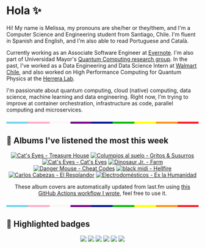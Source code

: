 # Hola ✨
Hi! My name is Melissa, my pronouns are she/her or they/them, and I'm a Computer Science and Engineering student from Santiago, Chile. I'm fluent in Spanish and English, and I'm also able to read Portuguese and Català.

Currently working as an Associate Software Engineer at [Evernote](https://evernote.com/). I'm also part of Universidad Mayor's [Quantum Computing research group](https://www.diariomayor.cl/ciencia-um/docentes-y-estudiantes-crean-el-primer-grupo-de-computacion-cuantica-u-mayor.html). In the past, I've worked as a Data Engineering and Data Science Intern at [Walmart Chile](https://github.com/walmartdigital/), and also worked on High Performance Computing for Quantum Physics at the [Herrera Lab](http://fherreralab.com/).

I'm passionate about quantum computing, cloud (native) computing, data science, machine learning and data engineering. Right now, I'm trying to improve at container orchestration, infrastructure as code, parallel computing and microservices.

<img src="hr.png" width="100%" height="5px">

## 🎵 Albums I've listened the most this week
<!-- lastfm -->
<p align="center"><a href="https://www.last.fm/music/Cat%27s+Eyes/Treasure+House"><img src="https://lastfm.freetls.fastly.net/i/u/64s/6667af9d89351b2bd4275bf300d70da6.jpg" title="Cat's Eyes - Treasure House"></a> <a href="https://www.last.fm/music/Columpios+al+suelo/Gritos+&+Susurros"><img src="https://lastfm.freetls.fastly.net/i/u/64s/dfc03a30887214588313078c7a07d109.jpg" title="Columpios al suelo - Gritos & Susurros"></a> <a href="https://www.last.fm/music/Cat%27s+Eyes/Cat%27s+Eyes"><img src="https://lastfm.freetls.fastly.net/i/u/64s/9c47fabd4da54e9c9a7e986c7b3d4f10.jpg" title="Cat's Eyes - Cat's Eyes"></a> <a href="https://www.last.fm/music/Dinosaur+Jr./Farm"><img src="https://lastfm.freetls.fastly.net/i/u/64s/8162d5b21cf4855f597ebc524adfca9f.jpg" title="Dinosaur Jr. - Farm"></a> <a href="https://www.last.fm/music/Danger+Mouse/Cheat+Codes"><img src="https://lastfm.freetls.fastly.net/i/u/64s/23b334c45526372736997da2934677f0.jpg" title="Danger Mouse - Cheat Codes"></a> <a href="https://www.last.fm/music/black+midi/Hellfire"><img src="https://lastfm.freetls.fastly.net/i/u/64s/02e4eb1da9d19cb35f5970d7bbdf2b48.jpg" title="black midi - Hellfire"></a> <a href="https://www.last.fm/music/Carlos+Cabezas/El+Resplandor"><img src="https://lastfm.freetls.fastly.net/i/u/64s/76a832a5fd40412d97d243ebdb0a27bc.jpg" title="Carlos Cabezas - El Resplandor"></a> <a href="https://www.last.fm/music/Electrodom%C3%A9sticos/Ex+la+Humanidad"><img src="https://lastfm.freetls.fastly.net/i/u/64s/8c4ea2168cfd3d4bb5ddc17b91ca9656.jpg" title="Electrodomésticos - Ex la Humanidad"></a> </p>

<p align="center">These album covers are automatically updated from last.fm using <a href="https://github.com/marketplace/actions/lastfm-to-markdown">this GitHub Actions workflow I wrote</a>, feel free to use it.</p>

<img src="hr.png" width="100%" height="5px">

## 🏅 Highlighted badges
<p align="center" style="vertical-align:middle;">
  <a href="https://www.credly.com/badges/c8caff74-4c34-4211-affe-8bd7692771c8"><img src="https://images.credly.com/size/100x100/images/cf9b772d-7cf9-4c11-9aa7-46ab006f0ce6/IBM_Quantum_Challenge_2021_Achievement_V2.png"></a>
  <a href="https://www.credly.com/badges/52a4021b-34e6-413d-a4bd-cc29d3a686f6"><img src="https://images.credly.com/size/100x100/images/28944969-813a-43b9-944f-7910111ce764/Professional_Certificate_-_Data_Science.png"></a>
  <a href="https://www.credly.com/badges/cfeca386-7b9d-487f-8e2b-b3cfa069c734"><img src="https://images.credly.com/size/100x100/images/ac4daa48-1924-4dc5-80cf-ede5a08bac51/Data_Science_Foundations_Specialization.png"></a>
  <a href="https://www.credly.com/badges/0372a945-8a67-4d57-9643-b46b8dbf2fa6"><img src="https://images.credly.com/size/100x100/images/4a5f4849-54ae-461f-97ad-cb9c9a04eb63/Adv_Data_Science_Specialization.png"></a>
  <a href="https://www.credly.com/badges/348acaad-19d1-4f5a-8a6f-145d80dca3dc"><img src="https://images.credly.com/size/100x100/images/1dee8dee-d779-462e-9fd4-df5119546349/Build_Smart_on_Kubernetes_World_Tour.png"></a>
  <a href="https://google.qwiklabs.com/public_profiles/9fac59c2-c0f1-4b5c-b207-47c9cd7d6072"><img src="https://cdn.qwiklabs.com/GHzcYBb00JYUF9Rgf3D9A4inwRHYnFtISMvcRlb%2FClU%3D" width="100px"></a>
</p>
